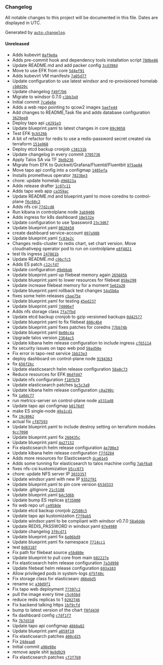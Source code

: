 ### Changelog

All notable changes to this project will be documented in this file. Dates are displayed in UTC.

Generated by [`auto-changelog`](https://github.com/CookPete/auto-changelog).

#### Unreleased

- Adds kubevirt [`0af9e0a`](https://github.com/hernan82arg/homelab/commit/0af9e0ab596359a399efbcf897e32915c635dde6)
- Adds pre-commit hook and dependency tools installation script [`780be86`](https://github.com/hernan82arg/homelab/commit/780be86a5ea990df918396d1018f5f642112730c)
- Update README.md and add packer config [`3cd398d`](https://github.com/hernan82arg/homelab/commit/3cd398d623685ad1fcf6651efac8209e4589f523)
- Move to use EFK from core [`5d4ef91`](https://github.com/hernan82arg/homelab/commit/5d4ef91bdc6656b8348290d4e37608a25bdb2c56)
- Adds kubevirt VM manifests [`7a05d77`](https://github.com/hernan82arg/homelab/commit/7a05d77df3cffca8f1eb76a6f8d0db13b682686c)
- Update configuration to use latest windsor and re-provisioned homelab [`cb0d20c`](https://github.com/hernan82arg/homelab/commit/cb0d20ccc01a82308aac92283f8117a26c9427e8)
- Update changelog [`f49f7b6`](https://github.com/hernan82arg/homelab/commit/f49f7b6a593d3efef20328a1fd67052e82a823bf)
- Migrate to windsor 0.7.0 [`c1bb3a9`](https://github.com/hernan82arg/homelab/commit/c1bb3a986882c229f5a6dcda3fd66d51a8b5d7db)
- Initial commit [`7ca6e6e`](https://github.com/hernan82arg/homelab/commit/7ca6e6e5a7a5f73309147225df3c680a9d0c5c8c)
- Adds a web repo pointing to qcow2 images [`5aefe44`](https://github.com/hernan82arg/homelab/commit/5aefe44974a13006c7085a8bde84dbeae0f01314)
- Add changes to README,Task file and adds database configuration [`3629ee0`](https://github.com/hernan82arg/homelab/commit/3629ee00cac7d180ac752fbcb69b5985833c893e)
- Deploy tapo api [`c4291e3`](https://github.com/hernan82arg/homelab/commit/c4291e30a77e1d6bde3aa52f60122ef5bdbce753)
- Update blueprint.yaml to latest changes in core [`89c9058`](https://github.com/hernan82arg/homelab/commit/89c9058f217853f4b52856df3fd703793479aecf)
- Test EFK [`9cb526b`](https://github.com/hernan82arg/homelab/commit/9cb526bcf5cbaedbb58571d933a35b36b0bf1cb0)
- A bit of refactor for redis to use a redis-password secret created via terraform [`151e068`](https://github.com/hernan82arg/homelab/commit/151e068218176f9ca43ef31d2e85825aae33f3e5)
- Deploy etcd backup cronjob [`c38131b`](https://github.com/hernan82arg/homelab/commit/c38131ba7b368800d8a9382498187957a0aaa8ed)
- Update changelog in every commit [`3705736`](https://github.com/hernan82arg/homelab/commit/37057367a243de40bdb98be9354763e7d539deb9)
- Apply Talos SA via TF [`3bdb236`](https://github.com/hernan82arg/homelab/commit/3bdb236fbdddeaab9f2ae4d16752e2d62275c76b)
- Migrate from EFK to Quickwit/Grafana/Fluentd/Fluentbit [`975ae84`](https://github.com/hernan82arg/homelab/commit/975ae84f451fd0b40d48395ccb24b30202734952)
- Move tapo api config into a configmap [`1485efa`](https://github.com/hernan82arg/homelab/commit/1485efaada23aaa46b162e1d4a13bff37d0eb4a5)
- Installs prometheus operator [`7823be3`](https://github.com/hernan82arg/homelab/commit/7823be303f1b25ddbd63f8e1443563231abcc7a7)
- chore: update homelab [`d96823a`](https://github.com/hernan82arg/homelab/commit/d96823ad0ca5b48ed63fa87bff2a668bd79aba58)
- Adds release drafter [`1c07c11`](https://github.com/hernan82arg/homelab/commit/1c07c1130fa99a182e41e41d8bfeda044ec02958)
- Adds tapo web app [`ca359ac`](https://github.com/hernan82arg/homelab/commit/ca359ac4a30320b3b73e90d6dc289eb14582d9a6)
- Update README.md and blueprint.yaml to move coredns to control-plane [`f6c60c2`](https://github.com/hernan82arg/homelab/commit/f6c60c2a43f6a19bdfc501b4d9423eab96dff62d)
- Adds nfs csi [`77d2cd8`](https://github.com/hernan82arg/homelab/commit/77d2cd88081ba1b08f9b564d7f74263893b1a8a7)
- Run kibana in controlplane node [`3ab9406`](https://github.com/hernan82arg/homelab/commit/3ab940631887d142be6e0cd335900e60cbeffbf2)
- Adds ingress for k8s dashboard [`18e532e`](https://github.com/hernan82arg/homelab/commit/18e532ec71dd2766c5eccc4c7df170536ee310b5)
- Update configuration to use 1password [`23c3d67`](https://github.com/hernan82arg/homelab/commit/23c3d676ad51374d1682d06705788c257821440b)
- Update blueprint.yaml [`0820450`](https://github.com/hernan82arg/homelab/commit/08204508698df29a59cfd31cbeb2d56877c1f8a0)
- create dashboard service-account [`097a908`](https://github.com/hernan82arg/homelab/commit/097a908153ce58ef92b32c83d286fd0aaeaf11ea)
- Update blueprint.yaml [`fc83e2c`](https://github.com/hernan82arg/homelab/commit/fc83e2c6ad9362300c5a39b74ac2321d8391001b)
- Changes redis-cluster to redis chart, set chart version. Move cloudnativepg operator pod to run on controlplane [`e8f4821`](https://github.com/hernan82arg/homelab/commit/e8f48216cb3c26c45b505e3311dd04fe67829bec)
- test tls ingress [`247861b`](https://github.com/hernan82arg/homelab/commit/247861b0392881249fb2441c30f81bd47e7454fb)
- Update README.md [`c9bcfc5`](https://github.com/hernan82arg/homelab/commit/c9bcfc54ffd5bcb0e7710e732e1a4fd7d42c1223)
- Adds ES patch [`c12cfd7`](https://github.com/hernan82arg/homelab/commit/c12cfd7dd7de7c64fdd8bc41b7c4db46a234e4dd)
- Update configuration [`d9ebbab`](https://github.com/hernan82arg/homelab/commit/d9ebbab125b58309ed698f229480cf2bbda95980)
- Update blueprint.yaml up filebeat memory again [`265605b`](https://github.com/hernan82arg/homelab/commit/265605b94a9a05b02cce1d768fbe8c3249a99fe7)
- Update blueprint.yaml to lower resources for filebeat [`058e299`](https://github.com/hernan82arg/homelab/commit/058e2994dfaadbf5a6f16ac1b619a4029b4aa7ce)
- Update increase filebeat memory for a moment [`5e62a20`](https://github.com/hernan82arg/homelab/commit/5e62a2063e4428fc5fe3d467e428dee8c96faca7)
- Update blueprint.yaml rollback test changes [`54a5b6a`](https://github.com/hernan82arg/homelab/commit/54a5b6a5abe2a2a823def45cc36c51e4b23a243d)
- fixes some helm releases [`cbae75e`](https://github.com/hernan82arg/homelab/commit/cbae75ec2887e3fafb659869bb4172ac1bde6456)
- Update blueprint.yaml for testing [`45ed237`](https://github.com/hernan82arg/homelab/commit/45ed237f8068eb6f10b8ba680a2bbe78844cb032)
- Update blueprint.yaml [`74806ef`](https://github.com/hernan82arg/homelab/commit/74806ef7c78ba01b5f126fdd035d786a8435bd60)
- Adds nfs storage class [`7fa7fbd`](https://github.com/hernan82arg/homelab/commit/7fa7fbd1913896393de888a67723e6dbd2afb21b)
- Update etcd backup cronjob to gzip versioned backups [`0d42577`](https://github.com/hernan82arg/homelab/commit/0d42577dedb3161dce864f4170c820b7560d1c12)
- Update blueprint.yaml to fix filebeat [`808c4b4`](https://github.com/hernan82arg/homelab/commit/808c4b425e0bee112da61c78ad9a2acbfd8059f5)
- Update blueprint.yaml fixes patches for coredns [`77bb74b`](https://github.com/hernan82arg/homelab/commit/77bb74be8500f6e32b8a0167156f707d87849312)
- Update blueprint.yaml [`8e06c4a`](https://github.com/hernan82arg/homelab/commit/8e06c4a06624512e73b5b2e3502cb5678f9ee872)
- Upgrade talos version [`2364ac5`](https://github.com/hernan82arg/homelab/commit/2364ac530198c71cd3eec4f6d6a9df5818bcb311)
- Update kibana helm release configuration to include ingress [`cf65114`](https://github.com/hernan82arg/homelab/commit/cf651146d99174f2e520d6d61a150a23106d2c30)
- fix security issues on tapo web pod [`50ad50e`](https://github.com/hernan82arg/homelab/commit/50ad50e157aa48bf9ed646050b76b5ccc0253cd9)
- Fix error in tapo-rest service [`1bb23e3`](https://github.com/hernan82arg/homelab/commit/1bb23e37a11db0fb7270fe9aabafc64c24a3f4af)
- deploy dashboard on control-plane node [`9194363`](https://github.com/hernan82arg/homelab/commit/919436321547bc9e6993bb404e34e484b2c64dd3)
- fix [`656f2bc`](https://github.com/hernan82arg/homelab/commit/656f2bc7554b849329a9676caf8ab7b0e82e392a)
- Update elasticsearch helm release configuration [`58a0c73`](https://github.com/hernan82arg/homelab/commit/58a0c73109ab4523df467f7da4d9d3d11eebb48b)
- Reduce resources for EFK [`06dfd47`](https://github.com/hernan82arg/homelab/commit/06dfd4724dfc058eccc27a96477f711b41d8439d)
- Update nfs configuration [`f18fb79`](https://github.com/hernan82arg/homelab/commit/f18fb79fa04314915542aff531953834ec0296a1)
- Update elasticsearch patches [`bc5c3a9`](https://github.com/hernan82arg/homelab/commit/bc5c3a9f42278c897df39c2041065301bc2d9c69)
- Update kibana helm release configuration [`c8a298c`](https://github.com/hernan82arg/homelab/commit/c8a298c4e01d19c212036f05e0a3b212f65b14f0)
- fix [`1a0dc77`](https://github.com/hernan82arg/homelab/commit/1a0dc77eaa5c79cc72b7b618681de73dfddbd77a)
- run metrics-server on control-plane node [`a531ad8`](https://github.com/hernan82arg/homelab/commit/a531ad8837fe3e0243218a0e7c79bd0e1cea78db)
- Update tapo api configmap [`b0176df`](https://github.com/hernan82arg/homelab/commit/b0176df296ed62aaf680c321639587cf56ad1709)
- make ES single-node [`49a1cd1`](https://github.com/hernan82arg/homelab/commit/49a1cd104f81a1a03af4b8941a8b65fed5e9f52d)
- fix [`19c8062`](https://github.com/hernan82arg/homelab/commit/19c806285e56004cd4a4c2258445436926dd4e52)
- actual fix [`cf87593`](https://github.com/hernan82arg/homelab/commit/cf87593c5190e6e328783ee83079dcb8be3a0b75)
- Update blueprint.yaml to include destroy setting on terraform modules [`9cc7090`](https://github.com/hernan82arg/homelab/commit/9cc709032bfe35dbe2485a29992a68f76262d33c)
- Update blueprint.yaml fix [`260435c`](https://github.com/hernan82arg/homelab/commit/260435cd37a8a8df466d1ea2ea1324f7e8205aea)
- Update blueprint.yaml [`4a27152`](https://github.com/hernan82arg/homelab/commit/4a27152079c2eaf12a1b6f9bb9b027ea18ed3c56)
- Fix elasticsearch helm release configuration [`4e700e3`](https://github.com/hernan82arg/homelab/commit/4e700e3371d0d8b63f90db6378db6db320448ce5)
- Update kibana helm release configuration [`f7fd284`](https://github.com/hernan82arg/homelab/commit/f7fd28497576f280f07be74e2a6dc678c2ff5e38)
- Adds more resources for Elasticsearch [`dca61e5`](https://github.com/hernan82arg/homelab/commit/dca61e5693c49fe853565ab8df0dce98e69a6171)
- Adds some tunning for elasticsearch to talos machine config [`7abf6a8`](https://github.com/hernan82arg/homelab/commit/7abf6a8f4de7dd8f7888eee151af3e1a4d1d7784)
- fixes nfs-csi kustomization [`b5cc073`](https://github.com/hernan82arg/homelab/commit/b5cc073736a413e0fca714904e0e00ec2a1e7968)
- chore: update NFS server IP [`3033357`](https://github.com/hernan82arg/homelab/commit/303335757c1b4aa395f9c2b112939938977c3414)
- Update windsor.yaml with new IP [`9352f91`](https://github.com/hernan82arg/homelab/commit/9352f9161674fbba451ad771d4b2db8ee4d14950)
- Update blueprint.yaml to pin core version [`653d333`](https://github.com/hernan82arg/homelab/commit/653d333cde710b1770c611943cb70acd609eae4d)
- Update .gitignore [`21c5108`](https://github.com/hernan82arg/homelab/commit/21c5108a1a04764824e6d5f0469cadb4e20b62f6)
- Update blueprint.yaml [`b4c3d6b`](https://github.com/hernan82arg/homelab/commit/b4c3d6bce61f573f0a0db3a1afd010163fd46f69)
- Update bump ES replicas [`8f35000`](https://github.com/hernan82arg/homelab/commit/8f35000f4bd814698aa081ea703d50c91d12dc89)
- fix web repo url [`ce958de`](https://github.com/hernan82arg/homelab/commit/ce958deee0235c6d4ecb2f8ceb112e19c13b311c)
- Update etcd backup cronjob [`22580c5`](https://github.com/hernan82arg/homelab/commit/22580c5d6188183a17b57c8eb278600f86bf7da0)
- Update tapo api kustomization [`f7f0ab5`](https://github.com/hernan82arg/homelab/commit/f7f0ab583fa8a54f7acf60beb12d8b68974deedb)
- Update windsor.yaml to be compliant with windsor v0.7.0 [`58a6dde`](https://github.com/hernan82arg/homelab/commit/58a6dde9f770557cd0c19803e0fa0c84911db9b1)
- Update REDIS_PASSWORD in windsor.yaml [`07e4980`](https://github.com/hernan82arg/homelab/commit/07e498095963c8c6214f23fb89ed7549be0780d7)
- Update changelog [`3f0cd71`](https://github.com/hernan82arg/homelab/commit/3f0cd7135b68e8f09205e4b24de0f985b15e8996)
- Update blueprint.yaml fix [`6e06bd9`](https://github.com/hernan82arg/homelab/commit/6e06bd95021fa0144b2847d48526ed4de23a3203)
- Update blueprint.yaml fix namespace [`7714cc1`](https://github.com/hernan82arg/homelab/commit/7714cc13b9c252c8615b1679959f4101c2c04fd7)
- test [`0d63187`](https://github.com/hernan82arg/homelab/commit/0d63187d6279853a445b43ee04e3fffba52a1cdb)
- Fix path for filebeat source [`e5b480e`](https://github.com/hernan82arg/homelab/commit/e5b480eecc302cd69f25d0bb60cf702b3d2873bf)
- Update blueprint to pull core from main [`602227e`](https://github.com/hernan82arg/homelab/commit/602227e09b832047d916d9169919f17077aba547)
- Fix elasticsearch helm release configuration [`7a3d998`](https://github.com/hernan82arg/homelab/commit/7a3d998a3a77b1343fe0442a2970a8598317d7cf)
- Update filebeat helm release configuration [`693a103`](https://github.com/hernan82arg/homelab/commit/693a10368213c9f40b89658e99c9ba475fe7b6cb)
- Allow privileged pods in system-logs [`4f5f40c`](https://github.com/hernan82arg/homelab/commit/4f5f40c77f058a0f0d224006986b1f63a96a3bf0)
- Fix storage class for elasticsearc [`d66ebd5`](https://github.com/hernan82arg/homelab/commit/d66ebd578d053e3d911daca676656cf68a4f2d0d)
- rename sc [`a30d9f1`](https://github.com/hernan82arg/homelab/commit/a30d9f115b5c4a8d2f041a2e5d9f58a5e421626c)
- Fix tapo web deployment [`77397c2`](https://github.com/hernan82arg/homelab/commit/77397c2cb6567028c3e58e7ef4a82decbbf72f02)
- pull the image every time [`c5c65bd`](https://github.com/hernan82arg/homelab/commit/c5c65bdd1a34ea638db1387cd2dba5d5ced0021c)
- reduce redis replicas to 1 [`0202746`](https://github.com/hernan82arg/homelab/commit/020274640da4e9c844ab8e11f535490c322e5ec0)
- Fix backend talking https [`1bf9cfd`](https://github.com/hernan82arg/homelab/commit/1bf9cfd8b447cf6ad0090398bc20c4511e101500)
- bump to latest version of the chart [`f0fd430`](https://github.com/hernan82arg/homelab/commit/f0fd430c0aa2e3bd35da10e6557f69be3703ad67)
- fix dashboard config [`c7df1f7`](https://github.com/hernan82arg/homelab/commit/c7df1f77224e5c13d75d6a25157fe7dc123c2d84)
- fix [`7b7d310`](https://github.com/hernan82arg/homelab/commit/7b7d31041ffc6d517dae821d4e1604f0ee7d39ef)
- Update tapo api configmap [`4860a82`](https://github.com/hernan82arg/homelab/commit/4860a8220b23baf348b7813d56fdb794d1475df7)
- Update blueprint.yaml [`a059f19`](https://github.com/hernan82arg/homelab/commit/a059f19d57564bc35bdc5b511e205918e5d63a0f)
- Fix elasticsearch patches [`400cd25`](https://github.com/hernan82arg/homelab/commit/400cd25430a39e3a858bf135685eb4e6bee96ae2)
- Fix [`24deaa0`](https://github.com/hernan82arg/homelab/commit/24deaa06996f9f07bf250f72763734eec36abfd5)
- Initial commit [`a98e98e`](https://github.com/hernan82arg/homelab/commit/a98e98ed4fc6f58fc7465f6035699305b44464d8)
- remove apple shit [`9e9d929`](https://github.com/hernan82arg/homelab/commit/9e9d929cd64243c9a0fb8cfc01616cb9d8203514)
- Fix elasticsearch patches [`cf2f7b9`](https://github.com/hernan82arg/homelab/commit/cf2f7b9ca4fa5c667f52331452349d8aafd42e55)
